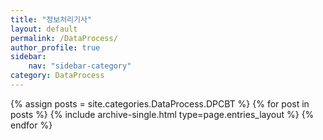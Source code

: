 ```yaml
---
title: "정보처리기사"
layout: default
permalink: /DataProcess/
author_profile: true
sidebar:
    nav: "sidebar-category"
category: DataProcess
---
```


{% assign posts = site.categories.DataProcess.DPCBT %}
{% for post in posts %} {% include archive-single.html type=page.entries_layout %} {% endfor %}
